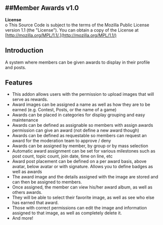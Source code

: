 ##Member Awards v1.0
---

**License**  
o This Source Code is subject to the terms of the Mozilla Public License version 1.1 (the "License"). You can obtain a copy of the License at [http://mozilla.org/MPL/1.1/.](http://mozilla.org/MPL/1.1/)  
  
**Introduction**  
---
A system where members can be given awards to display in their profile and posts.  
  
**Features**  
---
* This addon allows users with the permission to upload images that will serve as rewards.
* Award images can be assigned a name as well as how they are to be earned (e.g. Contest, Posts, or the name of a game)
* Awards can be placed in categories for display grouping and easy maintenance
* Awards can be defined as assignable so members with assign awards permission can give an award (not define a new award though)
* Awards can be defined as requestable so members can request an award for the moderation team to approve / deny
* Awards can be assigned by member, by group or by mass selection
* Automatic award assignment can be set for various milestones such as post count, topic count, join date, time on line, etc
* Award post placement can be defined on a per award basis, above avatar, below avatar or with signature. Allows you to define badges as well as awards
* The award image and the details assigned with the image are stored and can then be assigned to members.
* Once assigned, the member can view his/her award album, as well as others awards.
* They will be able to select their favorite image, as well as see who else has earned that award.
* Those with correct permissions can edit the image and information assigned to that image, as well as completely delete it.
* And more!